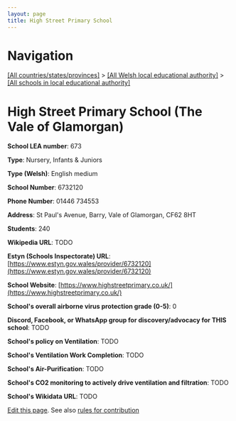 ```yaml
---
layout: page
title: High Street Primary School
---
```

# Navigation

[[All countries/states/provinces]](../../..) > [[All Welsh local educational authority]](../..) > [[All schools in local educational authority]](..)

# High Street Primary School (The Vale of Glamorgan)

**School LEA number**: 673

**Type**: Nursery, Infants & Juniors

**Type (Welsh)**: English medium

**School Number**: 6732120

**Phone Number**: 01446 734553

**Address**: St  Paul's Avenue, Barry, Vale of Glamorgan, CF62 8HT

**Students**: 240

**Wikipedia URL**: TODO

**Estyn (Schools Inspectorate) URL**: [https://www.estyn.gov.wales/provider/6732120](https://www.estyn.gov.wales/provider/6732120)

**School Website**: [https://www.highstreetprimary.co.uk/](https://www.highstreetprimary.co.uk/)

**School's overall airborne virus protection grade (0-5)**: 0

**Discord, Facebook, or WhatsApp group for discovery/advocacy for THIS school**: TODO

**School's policy on Ventilation**: TODO

**School's Ventilation Work Completion**: TODO

**School's Air-Purification**: TODO

**School's CO2 monitoring to actively drive ventilation and filtration**: TODO

**School's Wikidata URL**: TODO




[Edit this page](https://github.com/VentilationProject/Wales/edit/prif/./The_Vale_of_Glamorgan/High_Street_Primary_School.md). See also [rules for contribution](../../../contribution-rules/)